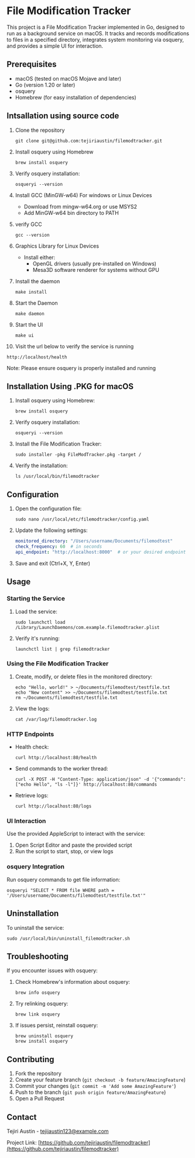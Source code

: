 # File Modification Tracker

This project is a File Modification Tracker implemented in Go, designed to run as a background service on macOS. It tracks and records modifications to files in a specified directory, integrates system monitoring via osquery, and provides a simple UI for interaction.


## Prerequisites

- macOS (tested on macOS Mojave and later)
- Go (version 1.20 or later)
- osquery
- Homebrew (for easy installation of dependencies)

## Intsallation using source code
1. Clone the repository
   ```
   git clone git@github.com:tejiriaustin/filemodtracker.git
   ```

2. Install osquery using Homebrew
   ```
   brew install osquery
   ```

3. Verify osquery installation:
   ```
   osqueryi --version
   ```
4. Install GCC (MinGW-w64) For windows or Linux Devices
   - Download from mingw-w64.org or use MSYS2
   - Add MinGW-w64 bin directory to PATH

5. verify GCC
    ```
   gcc --version
   ```

6. Graphics Library for Linux Devices
   - Install either:
     - OpenGL drivers (usually pre-installed on Windows)
     - Mesa3D software renderer for systems without GPU

7. Install the daemon
    ```
   make install
   ```
8. Start the Daemon
    ```
   make daemon
   ```
9. Start the UI
    ```
   make ui
   ```
10. Visit the url below to verify the service is running
   ```
   http://localhost/health
   ```

Note: Please ensure osquery is properly installed and running

## Installation Using .PKG for macOS

1. Install osquery using Homebrew:
   ```
   brew install osquery
   ```

2. Verify osquery installation:
   ```
   osqueryi --version
   ```

3. Install the File Modification Tracker:
   ```
   sudo installer -pkg FileModTracker.pkg -target /
   ```

4. Verify the installation:
   ```
   ls /usr/local/bin/filemodtracker
   ```

## Configuration

1. Open the configuration file:
   ```
   sudo nano /usr/local/etc/filemodtracker/config.yaml
   ```

2. Update the following settings:
   ```yaml
   monitored_directory: "/Users/username/Documents/filemodtest"
   check_frequency: 60  # in seconds
   api_endpoint: "http://localhost:8000"  # or your desired endpoint
   ```

3. Save and exit (Ctrl+X, Y, Enter)

## Usage

### Starting the Service

1. Load the service:
   ```
   sudo launchctl load /Library/LaunchDaemons/com.example.filemodtracker.plist
   ```

2. Verify it's running:
   ```
   launchctl list | grep filemodtracker
   ```

### Using the File Modification Tracker

1. Create, modify, or delete files in the monitored directory:
   ```
   echo "Hello, world!" > ~/Documents/filemodtest/testfile.txt
   echo "New content" >> ~/Documents/filemodtest/testfile.txt
   rm ~/Documents/filemodtest/testfile.txt
   ```

2. View the logs:
   ```
   cat /var/log/filemodtracker.log
   ```

### HTTP Endpoints

- Health check:
  ```
  curl http://localhost:80/health
  ```
- Send commands to the worker thread:
  ```
  curl -X POST -H "Content-Type: application/json" -d '{"commands":["echo Hello", "ls -l"]}' http://localhost:80/commands
  ```
- Retrieve logs:
  ```
  curl http://localhost:80/logs
  ```

### UI Interaction

Use the provided AppleScript to interact with the service:

1. Open Script Editor and paste the provided script
2. Run the script to start, stop, or view logs

### osquery Integration

Run osquery commands to get file information:
```
osqueryi "SELECT * FROM file WHERE path = '/Users/username/Documents/filemodtest/testfile.txt'"
```

## Uninstallation

To uninstall the service:
```
sudo /usr/local/bin/uninstall_filemodtracker.sh
```

## Troubleshooting

If you encounter issues with osquery:

1. Check Homebrew's information about osquery:
   ```
   brew info osquery
   ```

2. Try relinking osquery:
   ```
   brew link osquery
   ```

3. If issues persist, reinstall osquery:
   ```
   brew uninstall osquery
   brew install osquery
   ```

## Contributing

1. Fork the repository
2. Create your feature branch (`git checkout -b feature/AmazingFeature`)
3. Commit your changes (`git commit -m 'Add some AmazingFeature'`)
4. Push to the branch (`git push origin feature/AmazingFeature`)
5. Open a Pull Request

## Contact

Tejiri Austin - tejiiaustin123@example.com

Project Link: [https://github.com/tejiriaustin/filemodtracker](https://github.com/tejiriaustin/filemodtracker)